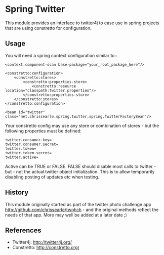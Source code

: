 # Spring Twitter

This module provides an interface to twitter4j to ease use in spring projects that are using constretto for configuration.

## Usage

You will need a spring context configuration similar to::

    <context:component-scan base-package="your_root_package_here"/>

    <constretto:configuration>
        <constretto:stores>
            <constretto:properties-store>
                <constretto:resource location="classpath:twitter.properties"/>
            </constretto:properties-store>
        </constretto:stores>
    </constretto:configuration>

    <bean id="twitter" class="net.chrissearle.spring.twitter.spring.TwitterFactoryBean"/>

Your constretto config may use any store or combination of stores - but the following properties must be defined:

    twitter.consumer.key=
    twitter.consumer.secret=
    twitter.token=
    twitter.token.secret=
    twitter.active=

Active can be TRUE or FALSE. FALSE should disable most calls to twitter - but - not the actual twitter object initialization. This is to allow temporarily disabling posting of updates etc when testing.

## History

This module originally started as part of the twitter photo challenge app http://github.com/chrissearle/twphch - and the original methods reflect the needs of that app. More may well be added at a later date ;)

## References

* Twitter4j: http://twitter4j.org/
* Constretto: http://constretto.org/